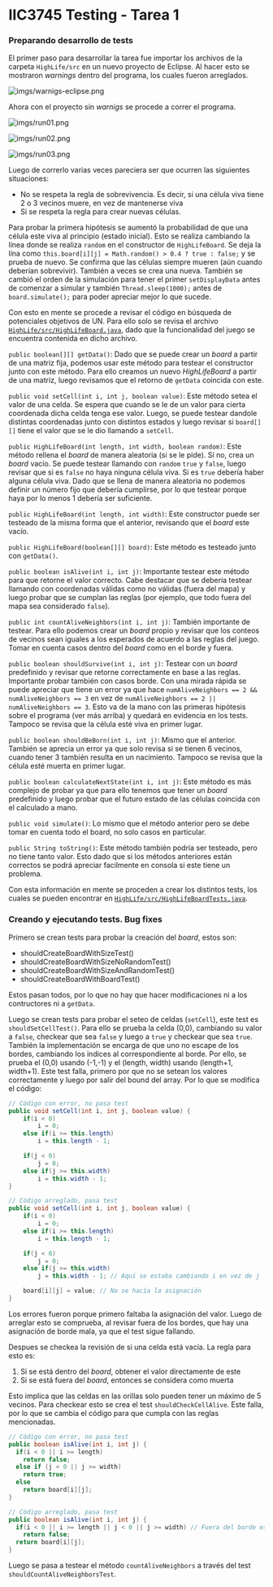 # IIC3745 Testing - Tarea 1

### Preparando desarrollo de tests

El primer paso para desarrollar la tarea fue importar los archivos de la carpeta `HighLife/src` en un nuevo proyecto de Eclipse. Al hacer esto se mostraron _warnings_ dentro del programa, los cuales fueron arreglados.

![imgs/warnigs-eclipse.png](imgs/warnigs-eclipse.png)

Ahora con el proyecto sin _warnigs_ se procede a correr el programa.

![imgs/run01.png](imgs/run01.png)

![imgs/run02.png](imgs/run02.png)

![imgs/run03.png](imgs/run03.png)

Luego de correrlo varias veces pareciera ser que ocurren las siguientes situaciones:

- No se respeta la regla de sobrevivencia. Es decir, si una célula viva tiene 2 o 3 vecinos muere, en vez de mantenerse viva
- Si se respeta la regla para crear nuevas células.

Para probar la primera hipótesis se aumentó la probabilidad de que una célula este viva al principio (estado inicial). Esto se realiza cambiando la línea donde se realiza `random` en el constructor de `HighLifeBoard`. Se deja la lína como `this.board[i][j] = Math.random() > 0.4 ? true : false;` y se prueba de nuevo. Se confirma que las células siempre mueren (aún cuando deberían sobrevivir). También a veces se crea una nueva. También se cambió el orden de la simulación para tener el primer `setDisplayData` antes de comenzar a simular y también `Thread.sleep(1000);` antes de `board.simulate();` para poder apreciar mejor lo que sucede.

Con esto en mente se procede a revisar el código en búsqueda de potenciales objetivos de UN. Para ello solo se revisa el archivo [`HighLife/src/HighLifeBoard.java`](HighLife/src/HighLifeBoard.java), dado que la funcionalidad del juego se encuentra contenida en dicho archivo.

`public boolean[][] getData()`: Dado que se puede crear un _board_ a partir de una matriz fija, podemos usar este método para testear el constructor junto con este método. Para ello creamos un nuevo _HighLifeBoard_ a partir de una matriz, luego revisamos que el retorno de `getData` coincida con este.

`public void setCell(int i, int j, boolean value)`: Este método setea el valor de una celda. Se espera que cuando se le de un valor para cierta coordenada dicha celda tenga ese valor. Luego, se puede testear dandole distintas coordenadas junto con distintos estados y luego revisar si `board[][]` tiene el valor que se le dio llamando a `setCell`.

`public HighLifeBoard(int length, int width, boolean random)`: Este método rellena el _board_ de manera aleatoria (si se le pide). Si no, crea un _board_ vacío. Se puede testear llamando con `random` `true` y `false`, luego revisar que si es `false` no haya ninguna célula viva. Si es `true` debería haber alguna célula viva. Dado que se llena de manera aleatoria no podemos definir un número fijo que debería cumplirse, por lo que testear porque haya por lo menos 1 debería ser suficiente.

`public HighLifeBoard(int length, int width)`: Este constructor puede ser testeado de la misma forma que el anterior, revisando que el _board_ este vacío.

`public HighLifeBoard(boolean[][] board)`: Este método es testeado junto con `getData()`.

`public boolean isAlive(int i, int j)`: Importante testear este método para que retorne el valor correcto. Cabe destacar que se debería testear llamando con coordenadas válidas como no válidas (fuera del mapa) y luego probar que se cumplan las reglas (por ejemplo, que todo fuera del mapa sea considerado `false`).

`public int countAliveNeighbors(int i, int j)`: También importante de testear. Para ello podemos crear un _board_ propio y revisar que los conteos de vecinos sean iguales a los esperados de acuerdo a las reglas del juego. Tomar en cuenta casos dentro del _board_ como en el borde y fuera.

`public boolean shouldSurvive(int i, int j)`: Testear con un _board_ predefinido y revisar que retorne correctamente en base a las reglas. Importante probar también con casos borde. Con una mirada rápida se puede apreciar que tiene un error ya que hace `numAliveNeighbors == 2 && numAliveNeighbors == 3` en vez de `numAliveNeighbors == 2 || numAliveNeighbors == 3`. Esto va de la mano con las primeras hipótesis sobre el programa (ver más arriba) y quedará en evidencia en los tests. Tampoco se revisa que la célula esté viva en primer lugar.

`public boolean shouldBeBorn(int i, int j)`: Mismo que el anterior. También se aprecia un error ya que solo revisa si se tienen 6 vecinos, cuando tener 3 también resulta en un nacimiento. Tampoco se revisa que la célula esté muerta en primer lugar.

`public boolean calculateNextState(int i, int j)`: Este método es más complejo de probar ya que para ello tenemos que tener un _board_ predefinido y luego probar que el futuro estado de las células coincida con el calculado a mano.

`public void simulate()`: Lo mismo que el método anterior pero se debe tomar en cuenta todo el board, no solo casos en particular.

`public String toString()`: Este método también podría ser testeado, pero no tiene tanto valor. Esto dado que si los métodos anteriores están correctos se podrá apreciar facilmente en consola si este tiene un problema.

Con esta información en mente se proceden a crear los distintos tests, los cuales se pueden encontrar en [`HighLife/src/HighLifeBoardTests.java`](HighLife/src/HighLifeBoardTests.java).

### Creando y ejecutando tests. Bug fixes

Primero se crean tests para probar la creación del _board_, estos son:
- shouldCreateBoardWithSizeTest()
- shouldCreateBoardWithSizeNoRandomTest()
- shouldCreateBoardWithSizeAndRandomTest()
- shouldCreateBoardWithBoardTest()

Estos pasan todos, por lo que no hay que hacer modificaciones ni a los contructores ni a `getData`.

Luego se crean tests para probar el seteo de celdas (`setCell`), este test es `shouldSetCellTest()`. Para ello se prueba la celda (0,0), cambiando su valor a `false`, checkear que sea `false` y luego a `true` y checkear que sea `true`. También la implementación se encarga de que uno no escape de los bordes, cambiando los indices al correspondiente al borde. Por ello, se prueba el (0,0) usando (-1,-1) y el (length, width) usando (length+1, width+1). Este test falla, primero por que no se setean los valores correctamente y luego por salir del bound del array. Por lo que se modifica el código:

```java
// Código con error, no pasa test
public void setCell(int i, int j, boolean value) {
	if(i < 0)
		i = 0;
	else if(i >= this.length)
		i = this.length - 1;

	if(j < 0)
		j = 0;
	else if(j >= this.width)
		i = this.width - 1;
}
```

```java
// Código arreglado, pasa test
public void setCell(int i, int j, boolean value) {
	if(i < 0)
		i = 0;
	else if(i >= this.length)
		i = this.length - 1;

	if(j < 0)
		j = 0;
	else if(j >= this.width)
		j = this.width - 1; // Aquí se estaba cambiando i en vez de j

	board[i][j] = value; // No se hacía la asignación
}
```

Los errores fueron porque primero faltaba la asignación del valor. Luego de arreglar esto se comprueba, al revisar fuera de los bordes, que hay una asignación de borde mala, ya que el test sigue fallando.

Despues se checkea la revisión de si una celda está vacía. La regla para esto es:
1. Si se está dentro del _board_, obtener el valor directamente de este
2. Si se está fuera del _board_, entonces se considera como muerta

Esto implica que las celdas en las orillas solo pueden tener un máximo de 5 vecinos. Para checkear esto se crea el test `shouldCheckCellAlive`. Este falla, por lo que se cambia el código para que cumpla con las reglas mencionadas.

```java
// Código con error, no pasa test
public boolean isAlive(int i, int j) {
  if(i < 0 || i >= length)
    return false;
  else if (j < 0 || j >= width)
    return true;
  else
    return board[i][j];
}
```

```java
// Código arreglado, pasa test
public boolean isAlive(int i, int j) {
  if(i < 0 || i >= length || j < 0 || j >= width) // Fuera del borde es muerto
    return false;
  return board[i][j];
}
```

Luego se pasa a testear el método `countAliveNeighbors` a través del test `shouldCountAliveNeighborsTest`.
